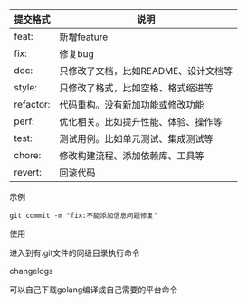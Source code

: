 | 提交格式  | 说明                                 |
| --------- | ------------------------------------ |
| feat:     | 新增feature                          |
| fix:      | 修复bug                              |
| doc:      | 只修改了文档，比如README、设计文档等 |
| style:    | 只修改了格式，比如空格、格式缩进等   |
| refactor: | 代码重构。没有新加功能或修改功能     |
| perf:     | 优化相关。比如提升性能、体验、操作等 |
| test:     | 测试用例。比如单元测试、集成测试等   |
| chore:    | 修改构建流程、添加依赖库、工具等     |
| revert:   | 回滚代码                             |

示例

`git commit -m "fix:不能添加信息问题修复"`



使用

进入到有.git文件的同级目录执行命令

changelogs

可以自己下载golang编译成自己需要的平台命令 
